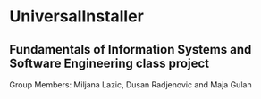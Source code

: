 # UniversalInstaller
## Fundamentals of Information Systems and Software Engineering class project

Group Members: Miljana Lazic, Dusan Radjenovic and Maja Gulan
